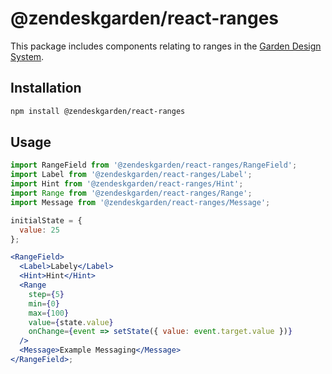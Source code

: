 # @zendeskgarden/react-ranges

This package includes components relating to ranges in the
[Garden Design System](http://zendeskgarden.github.io/).

## Installation

```sh
npm install @zendeskgarden/react-ranges
```

## Usage

```jsx static
import RangeField from '@zendeskgarden/react-ranges/RangeField';
import Label from '@zendeskgarden/react-ranges/Label';
import Hint from '@zendeskgarden/react-ranges/Hint';
import Range from '@zendeskgarden/react-ranges/Range';
import Message from '@zendeskgarden/react-ranges/Message';

initialState = {
  value: 25
};

<RangeField>
  <Label>Labely</Label>
  <Hint>Hint</Hint>
  <Range
    step={5}
    min={0}
    max={100}
    value={state.value}
    onChange={event => setState({ value: event.target.value })}
  />
  <Message>Example Messaging</Message>
</RangeField>;
```
